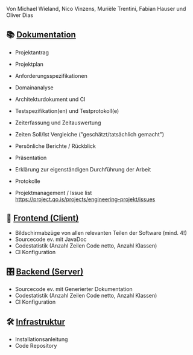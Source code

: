 Von Michael Wieland, Nico Vinzens, Murièle Trentini, Fabian Hauser und Oliver Dias


## 📚 [Dokumentation](https://github.com/epj-adit/documentation)

<div class="blocklist">

- Projektantrag
- Projektplan
- Anforderungsspezifikationen
- Domainanalyse
- Architekturdokument und CI
- Testspezifikation(en) und Testprotokoll(e)
- Zeiterfassung und Zeitauswertung
- Zeiten Soll/Ist Vergleiche ("geschätzt/tatsächlich gemacht")
- Persönliche Berichte / Rückblick
- Präsentation
- Erklärung zur eigenständigen Durchführung der Arbeit

- Protokolle

- Projektmanagement / Issue list https://project.qo.is/projects/engineering-projekt/issues

</div>

## 📝 [Frontend (Client)](https://github.com/epj-adit/frontend)

<div class="blocklist">

- Bildschirmabzüge von allen relevanten Teilen der Software (mind. 4!)
- Sourcecode ev. mit JavaDoc
- Codestatistik (Anzahl Zeilen Code netto, Anzahl Klassen)
- CI Konfiguration

</div>

## 🎛 [Backend (Server)](https://github.com/epj-adit/backend)

<div class="blocklist">

- Sourcecode ev. mit Generierter Dokumentation
- Codestatistik (Anzahl Zeilen Code netto, Anzahl Klassen)
- CI Konfiguration

</div>

## 🛠️ [Infrastruktur](https://github.com/epj-adit/infrastructure)

<div class="blocklist">

- Installationsanleitung
- Code Repository

</div>
